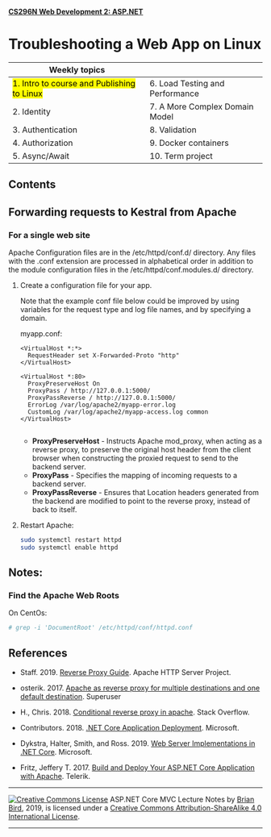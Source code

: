 **[CS296N Web Development 2: ASP.NET](http://lcc-cit.github.io/CS296N-CourseMaterials/)**

#   Troubleshooting a Web App on Linux

| Weekly topics                                           |                                  |
| ------------------------------------------------------- | -------------------------------- |
| <mark>1. Intro to course and Publishing to Linux</mark> | 6.  Load Testing and Performance |
| 2. Identity                                             | 7.  A More Complex Domain Model  |
| 3. Authentication                                       | 8. Validation                    |
| 4. Authorization                                        | 9. Docker containers             |
| 5. Async/Await                                          | 10. Term project                 |

## Contents

## Forwarding requests to Kestral from Apache

### For a single web site

Apache Configuration files are in the /etc/httpd/conf.d/ directory. Any files with the .conf extension are processed in alphabetical order in addition to the module configuration files in the /etc/httpd/conf.modules.d/ directory.

1. Create a configuration file for your app.

   Note that the example conf file below could be improved by using variables for the request type and log file names, and by specifying a domain.

   myapp.conf:

   ```
   <VirtualHost *:*>
     RequestHeader set X-Forwarded-Proto "http"
   </VirtualHost>
   
   <VirtualHost *:80>
     ProxyPreserveHost On
     ProxyPass / http://127.0.0.1:5000/
     ProxyPassReverse / http://127.0.0.1:5000/
     ErrorLog /var/log/apache2/myapp-error.log
     CustomLog /var/log/apache2/myapp-access.log common
   </VirtualHost>
                       
   ```

   - **ProxyPreserveHost** - Instructs Apache mod_proxy, when acting as a reverse proxy, to preserve the original host header from the client browser when constructing the proxied request to send to the backend server.
   - **ProxyPass** - Specifies the mapping of incoming requests to a backend server.
   - **ProxyPassReverse** - Ensures that Location headers generated from the backend are modified to point to the reverse proxy, instead of back to itself.

2. Restart Apache:

   ```bash
   sudo systemctl restart httpd
   sudo systemctl enable httpd
   ```

## Notes:

### Find the Apache Web Roots

On CentOs:

```bash
# grep -i 'DocumentRoot' /etc/httpd/conf/httpd.conf
```

## References

- Staff. 2019. [Reverse Proxy Guide](https://httpd.apache.org/docs/2.4/howto/reverse_proxy.html). Apache HTTP Server Project.

- osterik. 2017. [Apache as reverse proxy for multiple destinations and one default destination](https://superuser.com/questions/739736/apache-as-reverse-proxy-for-multiple-destinations-and-one-default-destination). Superuser

- H., Chris. 2018. [Conditional reverse proxy in apache](https://stackoverflow.com/questions/50361316/conditional-reverse-proxy-in-apache). Stack Overflow.

- Contributors. 2018. [.NET Core Application Deployment](https://docs.microsoft.com/en-us/dotnet/core/deploying/#framework-dependent-deployments-fdd). Microsoft.

- Dykstra, Halter, Smith, and Ross. 2019. [Web Server Implementations in .NET Core](https://docs.microsoft.com/en-us/aspnet/core/fundamentals/servers/?view=aspnetcore-2.1&tabs=aspnetcore2x). Microsoft.

- Fritz, Jeffery T. 2017. [Build and Deploy Your ASP.NET Core Application with Apache](https://www.telerik.com/blogs/build-deploy-asp-net-core-application-apache). Telerik.

  

------

[![Creative Commons License](https://i.creativecommons.org/l/by-sa/4.0/88x31.png)](http://creativecommons.org/licenses/by-sa/4.0/) 
​ASP.NET Core MVC Lecture Notes by [Brian Bird](https://profbird.online), 2019, is licensed under a [Creative Commons Attribution-ShareAlike 4.0 International License](http://creativecommons.org/licenses/by-sa/4.0/). 

------